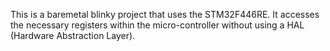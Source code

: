 This is a baremetal blinky project that uses the STM32F446RE. It accesses the necessary registers within the micro-controller without using a HAL (Hardware Abstraction Layer). 
